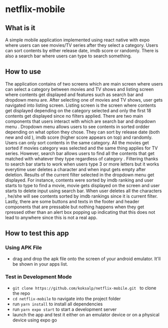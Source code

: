 # netflix-mobile 

## What is it 
A simple mobile application implemented using react native with expo where users can see movies/TV series after they select a category. Users can sort contents by either release date, imdb score or randomly. There is also a search bar where users can type to search something. 

## How to use 
The application contains of two screens which are main screen where users can select a category between movies and TV shows and listing screen where contents get displayed and features such as search bar and dropdown menu are. After selecting one of movies and TV shows, user gets navigated into listing screen. Listing screen is the screen where contents get displayed depending on the category selected and only the first 18 contents get displayed since no filters applied. There are two main components that users interact with which are search bar and dropdown menu . Dropdown menu allows users to see contents in sorted ordder depending on what option they chose. They can sort by release date (both new and old ), imdb score (higher score appears on top) and randomly. Users can only sort contents in the same category. All the movies get sorted if movies category was selected and the same thing applies for TV series. However, search bar allows users to find all the contents that get matched with whatever they type regardless of category . Filtering thanks to search bar starts to work when users type 3 or more letters but it works everytime user deletes a character and when input gets empty after deletion. Results of the current filter selected in the dropdown menu get displayed. For instance, contents were sorted by imdb ranking and user starts to type to find a movie, movie gets displayed on the screen and user starts to delete input using search bar. When user deletes all the characters , he/she will see contents sorted by imdb rankings since it is current filter. Lastly, there are some buttons and texts in the footer and header components that are pressable but nothing happens when they get rpressed other than an alert box popping up indicating that this does not lead to anywhere since this is not a real app. 

## How to test this app 
### Using APK File 
- drag and drop the apk file onto the screen of your android emulator. It'll be shown in your apps list. 

### Test in Development Mode 
- `git clone https://github.com/koksalp/netflix-mobile.git ` to clone the repo 
- `cd netflix-mobile` to navigate into the project folder     
- run `yarn install` to install all dependencies 
- run `yarn expo start` to start a development server   
- launch the app and test it either on an emulator device or on a physical device using expo go 
